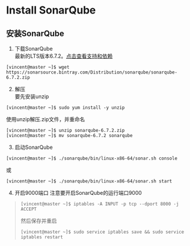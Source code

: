 # Install SonarQube #
## 安装SonarQube ##
1. 下载SonarQube  
最新的LTS版本6.7.2。[点击查看支持和依赖](https://docs.sonarqube.org/display/SONARQUBE67/Requirements)
```
[vincent@master ~]$ wget https://sonarsource.bintray.com/Distribution/sonarqube/sonarqube-6.7.2.zip
```
2. 解压  
要先安装unzip
```
[vincent@master ~]$ sudo yum install -y unzip
```
使用unzip解压.zip文件，并重命名
```
[vincent@master ~]$ unzip sonarqube-6.7.2.zip 
[vincent@master ~]$ mv sonarqube-6.7.2 sonarqube
```
<!-- 3. 更改sonarqube文件权限和所属用户组
```
[vincent@master ~]$ cd /opt/
[vincent@master opt]$ sudo chown -R vincent:vincent sonarqube-6.7.2
``` -->
3. 启动SonarQube
```
[vincent@master ~]$ ./sonarqube/bin/linux-x86-64/sonar.sh console
```
或
```
[vincent@master ~]$ ./sonarqube/bin/linux-x86-64/sonar.sh start
```
4. 开启9000端口
注意要开启SonarQube的运行端口9000
>```
>[vincent@master ~]$ iptables -A INPUT -p tcp --dport 8000 -j ACCEPT
>```
>然后保存并重启
>```
>[vincent@master ~]$ sudo service iptables save && sudo service iptables restart
>```
